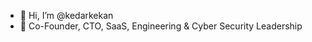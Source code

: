 - 👋 Hi, I’m @kedarkekan
- 🌱 Co-Founder, CTO, SaaS, Engineering & Cyber Security Leadership

<!---
kedarkekan/kedarkekan is a ✨ special ✨ repository because its `README.md` (this file) appears on your GitHub profile.
You can click the Preview link to take a look at your changes.
--->
